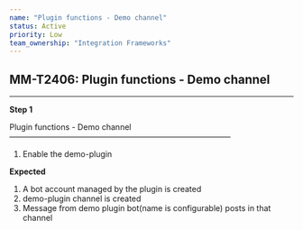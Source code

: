 ```yaml
---
name: "Plugin functions - Demo channel"
status: Active
priority: Low
team_ownership: "Integration Frameworks"
---
```


## MM-T2406: Plugin functions - Demo channel

---

**Step 1**

Plugin functions - Demo channel\
————————————————————————————

1. Enable the demo-plugin

**Expected**

1. A bot account managed by the plugin is created
2. demo-plugin channel is created
3. Message from demo plugin bot(name is configurable) posts in that channel

